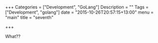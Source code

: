 +++
Categories = ["Development", "GoLang"]
Description = ""
Tags = ["Development", "golang"]
date = "2015-10-26T20:57:15+13:00"
menu = "main"
title = "seventh"

+++

What??

